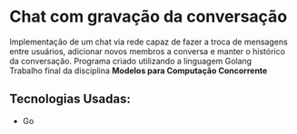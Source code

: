 # Chat com gravação da conversação

Implementação de um chat via rede capaz de fazer a troca de mensagens entre usuários, adicionar novos membros a conversa e manter o histórico da conversação. Programa criado utilizando a linguagem Golang  
Trabalho final da disciplina **Modelos para Computação Concorrente**

## Tecnologias Usadas:
- Go
